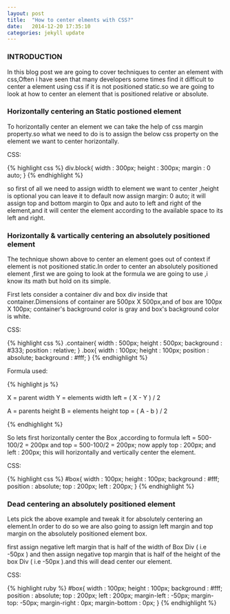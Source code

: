 ```yaml
---
layout: post
title:  "How to center elments with CSS?"
date:   2014-12-20 17:35:10
categories: jekyll update
---
```


<h3>INTRODUCTION</h3>
In this blog post we are going to cover techniques to center an element with css,Often i have seen that many developers some times find it difficult to center a element using css if it is not positioned static.so we are going to look at how to center an element that is positioned relative or absolute.

<h3>Horizontally centering an Static postioned element</h3>
To horizontally center an element we can take the help  of  css margin property.so what we need to do is to assign the below css property on the element we want to center horizontally.

CSS:

{% highlight css %}
div.block{
	width : 300px;
	height : 300px;
	margin : 0 auto;
}
{% endhighlight %}

so first of all we need to assign width to element we want to center ,height is optional you can leave it to default 
now assign margin: 0 auto; it will assign top and bottom margin to 0px and auto to left and right of the element,and it will center the element  according to the available space to its left and right. 


<h3>Horizontally & vartically centering an absolutely positioned element</h3>
The technique shown above to center an element goes out of context if element is not positioned static.In order to center an absolutely positioned element ,first we are going to look at the formula we are going to use ,i know its math but hold on its simple.

First lets consider a container div and box div inside that container.Dimensions of container are 500px X 500px,and of box are 100px X 100px; container's background color is gray and box's background color is white.

CSS:

{% highlight css %}
.container{
	width : 500px;
	height : 500px;
	background : #333;
	position : relative;
}
.box{
	width : 100px;
	height : 100px;
	position : absolute;
	background : #fff;
}
{% endhighlight %}

Formula used:

{% highlight js %}

X = parent width
Y = elements width
left = ( X - Y ) / 2 

A = parents height 
B = elements height
top = ( A - b ) / 2

{% endhighlight %}

So lets first horizontally center the Box ,according to formula left = 500-100/2 = 200px and top = 500-100/2 = 200px;
now apply top : 200px; and left : 200px; this will horizontally and vertically center the element.

CSS:

{% highlight css %}
#box{
	width : 100px;
	height : 100px;
	background : #fff;
	position : absolute;
	top : 200px;
	left : 200px;
}
{% endhighlight %}

<h3>Dead centering an absolutely positioned element</h3>
Lets pick the above example and tweak it for absolutely centering an element.In order to do so we are also going to assign left margin and top margin on the absolutely positioned element box. 

first assign negative left margin that is half of the width of Box Div  ( i.e -50px ) and then assign negative top margin that is half of the height of the box Div ( i.e -50px ).and this will dead center our element.

CSS:

{% highlight ruby %}
#box{
	width : 100px;
	height : 100px;
	background : #fff;
	position : absolute;
	top : 200px;
	left : 200px;
	margin-left : -50px;
	margin-top: -50px;
	margin-right : 0px;
	margin-bottom : 0px;
}
{% endhighlight %}
